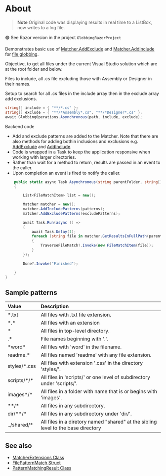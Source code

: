 ﻿# About

> **Note**
> Original code was displaying results in real time to a ListBox, now writes to a log file.

:green_circle: See Razor version in the project `GlobbingRazorProject`

Demonstrates basic use of [Matcher.AddExclude](https://docs.microsoft.com/en-us/dotnet/api/microsoft.extensions.filesystemglobbing.matcher.addexclude?view=dotnet-plat-ext-6.0) and [Matcher.AddInclude](https://docs.microsoft.com/en-us/dotnet/api/microsoft.extensions.filesystemglobbing.matcher.addinclude?view=dotnet-plat-ext-6.0) for [file globbing](https://docs.microsoft.com/en-us/dotnet/core/extensions/file-globbing).

Objective, to get all files under the current Visual Studio solution which are at the root folder and below.

Files to include, all .cs file excluding those with Assembly or Designer in their names.

Setup to search for all .cs files in the include array then in the exclude array add exclusions.

```csharp
string[] include = { "**/*.cs" };
string[] exclude = { "**/*Assembly*.cs", "**/*Designer*.cs" };
await GlobbingOperations.Asynchronous(path, include, exclude);
```

Backend code

- Add and exclude patterns are added to the Matcher. Note that there are also methods for adding bothin inclusions and exclusions e.g. [AddExclude](https://docs.microsoft.com/en-us/dotnet/api/microsoft.extensions.filesystemglobbing.matcher.addexclude?view=dotnet-plat-ext-6.0) and [AddInclude](https://docs.microsoft.com/en-us/dotnet/api/microsoft.extensions.filesystemglobbing.matcher.addinclude?view=dotnet-plat-ext-6.0).
- Code is wrapped in a Task to keep the application responsive when working with larger directories.
- Rather than wait for a method to return, results are passed in an event to the caller.
- Upon completion an event is fired to notify the caller.

```csharp
    public static async Task Asynchronous(string parentFolder, string[] patterns, string[] excludePatterns)
    {

        List<FileMatchItem> list = new();

        Matcher matcher = new();
        matcher.AddIncludePatterns(patterns);
        matcher.AddExcludePatterns(excludePatterns);

        await Task.Run(async () =>
        {
            await Task.Delay(1);
            foreach (string file in matcher.GetResultsInFullPath(parentFolder))
            {
                TraverseFileMatch?.Invoke(new FileMatchItem(file));
            }
        });

        Done?.Invoke("Finished");

    }
}
```

## Sample patterns

| Value        | Description     |
|:------------- |:-------------|
| *.txt|All files with .txt file extension. |
| *.\* | All files with an extension|
| * | All files in top-level directory.|
| .*	| File names beginning with '.'.|
| *word\*| All files with 'word' in the filename.|
| readme.*| All files named 'readme' with any file extension.|
| styles/*.css| All files with extension '.css' in the directory 'styles/'.|
| scripts/*/\*| All files in 'scripts/' or one level of subdirectory under 'scripts/'.|
| images*/*| All files in a folder with name that is or begins with 'images'.|
| **/\*| All files in any subdirectory.|
| dir/**/\*| All files in any subdirectory under 'dir/'.|
| ../shared/*| All files in a diretory named "shared" at the sibling level to the base directory|

## See also

- [MatcherExtensions Class](https://docs.microsoft.com/en-us/dotnet/api/microsoft.extensions.filesystemglobbing.matcherextensions?view=dotnet-plat-ext-6.0)
- [FilePatternMatch Struct](https://docs.microsoft.com/en-us/dotnet/api/microsoft.extensions.filesystemglobbing.filepatternmatch?view=dotnet-plat-ext-6.0)
- [PatternMatchingResult Class](https://docs.microsoft.com/en-us/dotnet/api/microsoft.extensions.filesystemglobbing.patternmatchingresult?view=dotnet-plat-ext-6.0)
